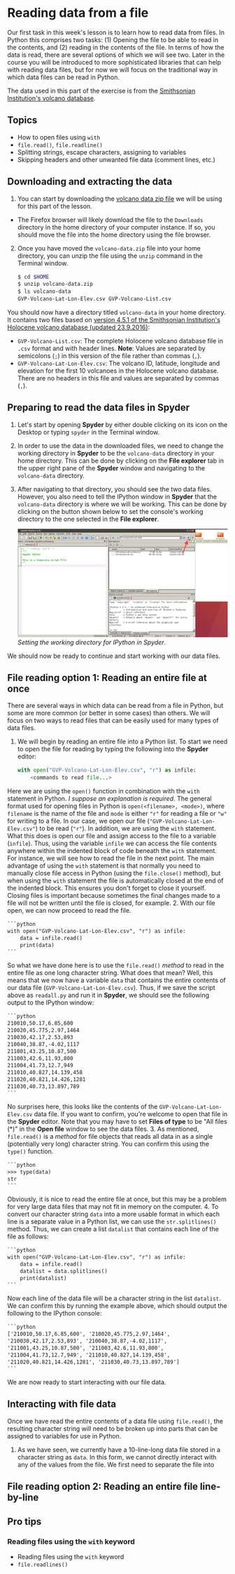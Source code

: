 # Reading data from a file
Our first task in this week's lesson is to learn how to read data from files.
In Python this comprises two tasks: (1) Opening the file to be able to read in the contents, and (2) reading in the contents of the file.
In terms of how the data is read, there are several options of which we will see two.
Later in the course you will be introduced to more sophisticated libraries that can help with reading data files, but for now we will focus on the traditional way in which data files can be read in Python.

The data used in this part of the exercise is from the [Smithsonian Institution's volcano database](http://volcano.si.edu/).

## Topics
- How to open files using `with`
- `file.read()`, `file.readline()`
- Splitting strings, escape characters, assigning to variables
- Skipping headers and other unwanted file data (comment lines, etc.)

## Downloading and extracting the data
1. You can start by downloading the [volcano data zip file](https://github.com/Python-for-geo-people/Lesson-5-Reading-Writing/raw/master/Data/volcano-data.zip) we will be using for this part of the lesson.
  - The Firefox browser will likely download the file to the `Downloads` directory in the home directory of your computer instance.
  If so, you should move the file into the home directory using the file browser.
2. Once you have moved the `volcano-data.zip` file into your home directory, you can unzip the file using the `unzip` command in the Terminal window.

    ```bash
    $ cd $HOME
    $ unzip volcano-data.zip
    $ ls volcano-data
    GVP-Volcano-Lat-Lon-Elev.csv GVP-Volcano-List.csv
    ```
You should now have a directory titled `volcano-data` in your home directory.
It contains two files based on [version 4.5.1 of the Smithsonian Institution's Holocene volcano database (updated 23.9.2016)](http://volcano.si.edu/list_volcano_holocene.cfm):
  - `GVP-Volcano-List.csv`: The complete Holocene volcano database file in `.csv` format and with header lines.
  **Note**: Values are separated by semicolons (`;`) in this version of the file rather than commas (`,`).
  - `GVP-Volcano-Lat-Lon-Elev.csv`: The volcano ID, latitude, longitude and elevation for the first 10 volcanoes in the Holocene volcano database.
  There are no headers in this file and values are separated by commas (`,`).

## Preparing to read the data files in **Spyder**
1. Let's start by opening **Spyder** by either double clicking on its icon on the Desktop or typing `spyder` in the Terminal window.
2. In order to use the data in the downloaded files, we need to change the working directory in **Spyder** to be the `volcano-data` directory in your home directory.
This can be done by clicking on the **File explorer** tab in the upper right pane of the **Spyder** window and navigating to the `volcano-data` directory.
3. After navigating to that directory, you should see the two data files. However, you also need to tell the IPython window in **Spyder** that the `volcano-data` directory is where we will be working.
This can be done by clicking on the button shown below to set the console's working directory to the one selected in the **File explorer**.

    ![Setting the Spyder directory](../img/Spyder-directory.png)<br/>
    *Setting the working directory for IPython in Spyder*.

We should now be ready to continue and start working with our data files.

## File reading option 1: Reading an entire file at once
There are several ways in which data can be read from a file in Python, but some are more common (or better in some cases) than others.
We will focus on two ways to read files that can be easily used for many types of data files.

1. We will begin by reading an entire file into a Python list.
To start we need to open the file for reading by typing the following into the **Spyder** editor:

    ```python
    with open("GVP-Volcano-Lat-Lon-Elev.csv", "r") as infile:
        <commands to read file...>
    ```
Here we are using the `open()` function in combination with the `with` statement in Python.
*I suppose an explanation is required*.
The general format used for opening files in Python is `open(<filename>, <mode>)`, where `filename` is the name of the file and `mode` is either `"r"` for reading a file or `"w"` for writing to a file.
In our case, we open our file (`"GVP-Volcano-Lat-Lon-Elev.csv"`) to be read (`"r"`).
In addition, we are using the `with` statement.
What this does is open our file and assign access to the file to a variable (`infile`).
Thus, using the variable `infile` we can access the file contents anywhere within the indented block of code beneath the `with` statement.
For instance, we will see how to read the file in the next point.
The main advantage of using the `with` statement is that normally you need to manually close file access in Python (using the `file.close()` method), but when using the `with` statement the file is automatically closed at the end of the indented block.
This ensures you don't forget to close it yourself.
Closing files is important because sometimes the final changes made to a file will not be written until the file is closed, for example.
2. With our file open, we can now proceed to read the file.

    ```python
    with open("GVP-Volcano-Lat-Lon-Elev.csv", "r") as infile:
        data = infile.read()
        print(data)
    ```
So what we have done here is to use the `file.read()` *method* to read in the entire file as one long character string.
What does that mean?
Well, this means that we now have a variable `data` that contains the entire contents of our data file (`GVP-Volcano-Lat-Lon-Elev.csv`).
Thus, if we save the script above as `readall.py` and run it in **Spyder**, we should see the following output to the IPython window:

    ```python
    210010,50.17,6.85,600
    210020,45.775,2.97,1464
    210030,42.17,2.53,893
    210040,38.87,-4.02,1117
    211001,43.25,10.87,500
    211003,42.6,11.93,800
    211004,41.73,12.7,949
    211010,40.827,14.139,458
    211020,40.821,14.426,1281
    211030,40.73,13.897,789
    ```
No surprises here, this looks like the contents of the `GVP-Volcano-Lat-Lon-Elev.csv` data file.
If you want to confirm, you're welcome to open that file in the **Spyder** editor.
Note that you may have to set **Files of type** to be "All files (\*)" in the **Open file** window to see the data files.
3. As mentioned, `file.read()` is a *method* for file objects that reads all data in as a single (potentially very long) character string.
You can confirm this using the `type()` function.

    ```python
    >>> type(data)
    str
    ```
Obviously, it is nice to read the entire file at once, but this may be a problem for very large data files that may not fit in memory on the computer.
4. To convert our character string `data` into a more usable format in which each line is a separate value in a Python list, we can use the `str.splitlines()` method.
Thus, we can create a list `datalist` that contains each line of the file as follows:

    ```python
    with open("GVP-Volcano-Lat-Lon-Elev.csv", "r") as infile:
        data = infile.read()
        datalist = data.splitlines()
        print(datalist)
    ```
Now each line of the data file will be a character string in the list `datalist`.
We can confirm this by running the example above, which should output the following to the IPython console:

    ```python
    ['210010,50.17,6.85,600', '210020,45.775,2.97,1464', '210030,42.17,2.53,893', '210040,38.87,-4.02,1117', '211001,43.25,10.87,500', '211003,42.6,11.93,800', '211004,41.73,12.7,949', '211010,40.827,14.139,458', '211020,40.821,14.426,1281', '211030,40.73,13.897,789']
    ```
We are now ready to start interacting with our file data.

## Interacting with file data
Once we have read the entire contents of a data file using `file.read()`, the resulting character string will need to be broken up into parts that can be assigned to variables for use in Python.

1. As we have seen, we currently have a 10-line-long data file stored in a character string as `data`.
In this form, we cannot directly interact with any of the values from the file.
We first need to separate the file into 


## File reading option 2: Reading an entire file line-by-line


## Pro tips
### Reading files using the `with` keyword
- Reading files using the `with` keyword
- `file.readlines()`
